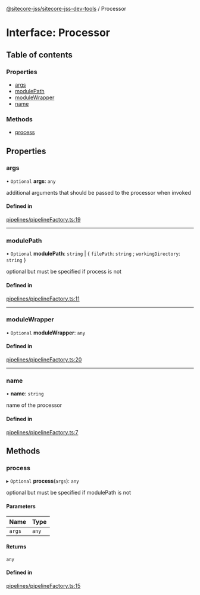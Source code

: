 [@sitecore-jss/sitecore-jss-dev-tools](../README.md) / Processor

# Interface: Processor

## Table of contents

### Properties

- [args](Processor.md#args)
- [modulePath](Processor.md#modulepath)
- [moduleWrapper](Processor.md#modulewrapper)
- [name](Processor.md#name)

### Methods

- [process](Processor.md#process)

## Properties

### args

• `Optional` **args**: `any`

additional arguments that should be passed to the processor when invoked

#### Defined in

[pipelines/pipelineFactory.ts:19](https://github.com/Sitecore/jss/blob/25c4adcb9/packages/sitecore-jss-dev-tools/src/pipelines/pipelineFactory.ts#L19)

___

### modulePath

• `Optional` **modulePath**: `string` \| { `filePath`: `string` ; `workingDirectory`: `string`  }

optional but must be specified if process is not

#### Defined in

[pipelines/pipelineFactory.ts:11](https://github.com/Sitecore/jss/blob/25c4adcb9/packages/sitecore-jss-dev-tools/src/pipelines/pipelineFactory.ts#L11)

___

### moduleWrapper

• `Optional` **moduleWrapper**: `any`

#### Defined in

[pipelines/pipelineFactory.ts:20](https://github.com/Sitecore/jss/blob/25c4adcb9/packages/sitecore-jss-dev-tools/src/pipelines/pipelineFactory.ts#L20)

___

### name

• **name**: `string`

name of the processor

#### Defined in

[pipelines/pipelineFactory.ts:7](https://github.com/Sitecore/jss/blob/25c4adcb9/packages/sitecore-jss-dev-tools/src/pipelines/pipelineFactory.ts#L7)

## Methods

### process

▸ `Optional` **process**(`args`): `any`

optional but must be specified if modulePath is not

#### Parameters

| Name | Type |
| :------ | :------ |
| `args` | `any` |

#### Returns

`any`

#### Defined in

[pipelines/pipelineFactory.ts:15](https://github.com/Sitecore/jss/blob/25c4adcb9/packages/sitecore-jss-dev-tools/src/pipelines/pipelineFactory.ts#L15)
